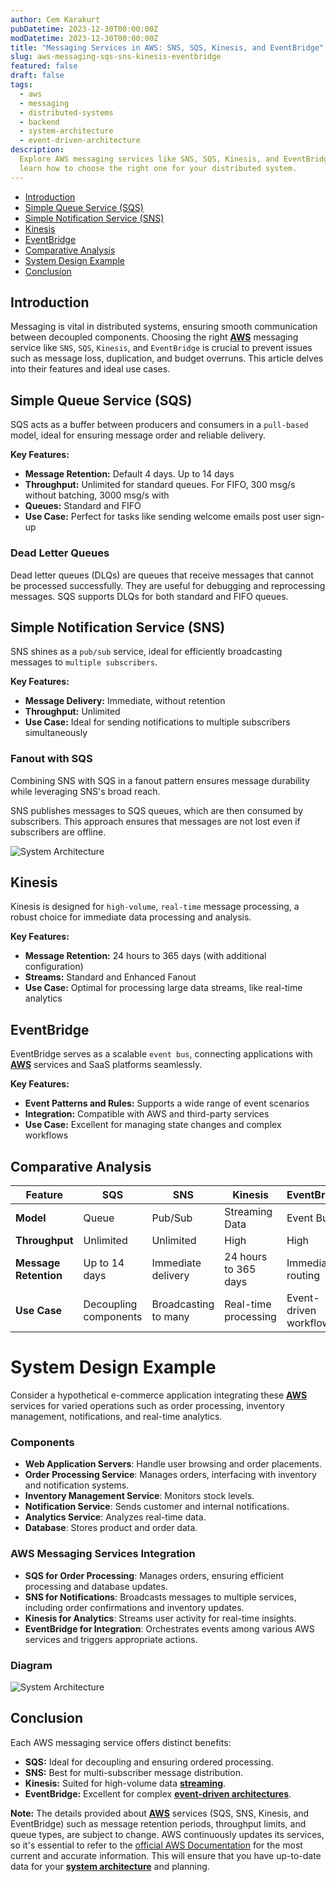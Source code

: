 ```yaml
---
author: Cem Karakurt
pubDatetime: 2023-12-30T00:00:00Z
modDatetime: 2023-12-30T00:00:00Z
title: "Messaging Services in AWS: SNS, SQS, Kinesis, and EventBridge"
slug: aws-messaging-sqs-sns-kinesis-eventbridge
featured: false
draft: false
tags:
  - aws
  - messaging
  - distributed-systems
  - backend
  - system-architecture
  - event-driven-architecture
description:
  Explore AWS messaging services like SNS, SQS, Kinesis, and EventBridge, and
  learn how to choose the right one for your distributed system.
---
```


- [Introduction](#introduction)
- [Simple Queue Service (SQS)](#simple-queue-service-sqs)
- [Simple Notification Service (SNS)](#simple-notification-service-sns)
- [Kinesis](#kinesis)
- [EventBridge](#eventbridge)
- [Comparative Analysis](#comparative-analysis)
- [System Design Example](#system-design-example)
- [Conclusion](#conclusion)

## Introduction

Messaging is vital in distributed systems, ensuring smooth communication between decoupled components. Choosing the right [**AWS**](https://cemkarakurt.com/tags/aws/ "Amazon Web Services") messaging service like `SNS`, `SQS`, `Kinesis`, and `EventBridge` is crucial to prevent issues such as message loss, duplication, and budget overruns. This article delves into their features and ideal use cases.

## Simple Queue Service (SQS)

SQS acts as a buffer between producers and consumers in a `pull-based` model, ideal for ensuring message order and reliable delivery.

**Key Features:**

- **Message Retention:** Default 4 days. Up to 14 days
- **Throughput:** Unlimited for standard queues. For FIFO, 300 msg/s without batching, 3000 msg/s with
- **Queues:** Standard and FIFO
- **Use Case:** Perfect for tasks like sending welcome emails post user sign-up

### Dead Letter Queues

Dead letter queues (DLQs) are queues that receive messages that cannot be processed successfully. They are useful for debugging and reprocessing messages. SQS supports DLQs for both standard and FIFO queues.

## Simple Notification Service (SNS)

SNS shines as a `pub/sub` service, ideal for efficiently broadcasting messages to `multiple subscribers`.

**Key Features:**

- **Message Delivery:** Immediate, without retention
- **Throughput:** Unlimited
- **Use Case:** Ideal for sending notifications to multiple subscribers simultaneously

### Fanout with SQS

Combining SNS with SQS in a fanout pattern ensures message durability while leveraging SNS's broad reach.

SNS publishes messages to SQS queues, which are then consumed by subscribers. This approach ensures that messages are not lost even if subscribers are offline.

![System Architecture](/assets/blog6_diagram2.png)

## Kinesis

Kinesis is designed for `high-volume`, `real-time` message processing, a robust choice for immediate data processing and analysis.

**Key Features:**

- **Message Retention:** 24 hours to 365 days (with additional configuration)
- **Streams:** Standard and Enhanced Fanout
- **Use Case:** Optimal for processing large data streams, like real-time analytics

## EventBridge

EventBridge serves as a scalable `event bus`, connecting applications with [**AWS**](https://cemkarakurt.com/tags/aws/ "Amazon Web Services") services and SaaS platforms seamlessly.

**Key Features:**

- **Event Patterns and Rules:** Supports a wide range of event scenarios
- **Integration:** Compatible with AWS and third-party services
- **Use Case:** Excellent for managing state changes and complex workflows

## Comparative Analysis

| Feature               | SQS                   | SNS                  | Kinesis              | EventBridge            |
| --------------------- | --------------------- | -------------------- | -------------------- | ---------------------- |
| **Model**             | Queue                 | Pub/Sub              | Streaming Data       | Event Bus              |
| **Throughput**        | Unlimited             | Unlimited            | High                 | High                   |
| **Message Retention** | Up to 14 days         | Immediate delivery   | 24 hours to 365 days | Immediate routing      |
| **Use Case**          | Decoupling components | Broadcasting to many | Real-time processing | Event-driven workflows |

# System Design Example

Consider a hypothetical e-commerce application integrating these [**AWS**](https://cemkarakurt.com/tags/aws/ "Amazon Web Services") services for varied operations such as order processing, inventory management, notifications, and real-time analytics.

### Components

- **Web Application Servers**: Handle user browsing and order placements.
- **Order Processing Service**: Manages orders, interfacing with inventory and notification systems.
- **Inventory Management Service**: Monitors stock levels.
- **Notification Service**: Sends customer and internal notifications.
- **Analytics Service**: Analyzes real-time data.
- **Database**: Stores product and order data.

### AWS Messaging Services Integration

- **SQS for Order Processing**: Manages orders, ensuring efficient processing and database updates.
- **SNS for Notifications**: Broadcasts messages to multiple services, including order confirmations and inventory updates.
- **Kinesis for Analytics**: Streams user activity for real-time insights.
- **EventBridge for Integration**: Orchestrates events among various AWS services and triggers appropriate actions.

### Diagram

![System Architecture](/assets/blog6_diagram.png)

## Conclusion

Each AWS messaging service offers distinct benefits:

- **SQS:** Ideal for decoupling and ensuring ordered processing.
- **SNS:** Best for multi-subscriber message distribution.
- **Kinesis:** Suited for high-volume data [**streaming**](https://cemkarakurt.com/tags/streaming/ "streaming").
- **EventBridge:** Excellent for complex [**event-driven architectures**](https://cemkarakurt.com/tags/event-driven-architecture/ "event driven architectures").

**Note:** The details provided about [**AWS**](https://cemkarakurt.com/tags/aws/ "Amazon Web Services") services (SQS, SNS, Kinesis, and EventBridge) such as message retention periods, throughput limits, and queue types, are subject to change. AWS continuously updates its services, so it's essential to refer to the [official AWS Documentation](https://aws.amazon.com/documentation/) for the most current and accurate information. This will ensure that you have up-to-date data for your [**system architecture**](https://cemkarakurt.com/tags/system-architecture/ "system architecture") and planning.
